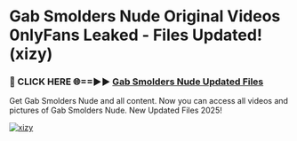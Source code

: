 # Gab Smolders Nude Original Videos 0nlyFans Leaked - Files Updated! (xizy)

<h3>🔴 CLICK HERE 🌐==►► <a href="https://tinyurl.com/y5r63du9" rel="nofollow">Gab Smolders Nude Updated Files</a></h3>

Get Gab Smolders Nude and all content. Now you can access all videos and pictures of Gab Smolders Nude. New Updated Files 2025!

[![xizy](https://i.imgur.com/UVo9nyh.gif)](https://tinyurl.com/y5r63du9)